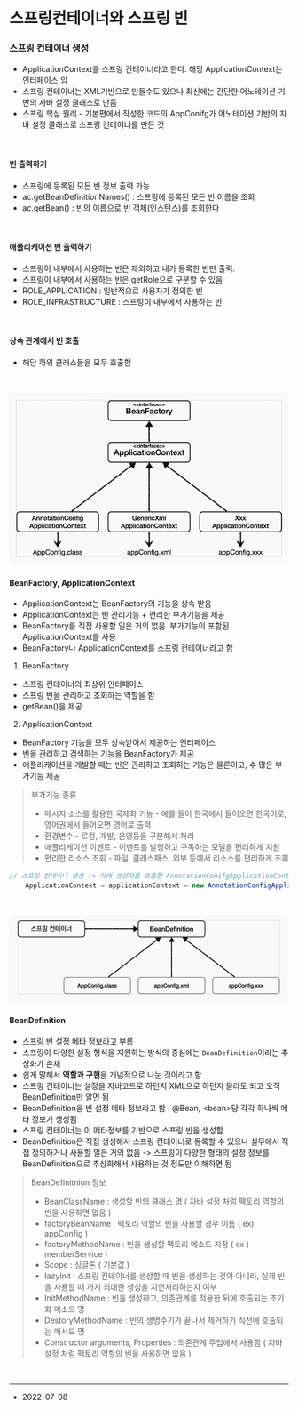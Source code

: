 # 스프링컨테이너와 스프링 빈

### 스프링 컨테이너 생성
- ApplicationContext를 스프링 컨테이너라고 한다. 해당 ApplicationContext는 인터페이스 임
- 스프링 컨테이너는 XML기반으로 만들수도 있으나 최신에는 간단한 어노테이션 기반의 자바 설정 클래스로 만듬
- 스프링 핵심 원리 - 기본편에서 작성한 코드의 AppConifg가 어노테이션 기반의 자바 설정 클래스로 스프링 컨테이너를 만든 것

<br>

#### 빈 출력하기
- 스프링에 등록된 모든 빈 정보 출력 가능
- ac.getBeanDefinitionNames() : 스프링에 등록된 모든 빈 이름을 조회
- ac.getBean() : 빈의 이름으로 빈 객체(인스턴스)를 조회한다

<br>

#### 애플리케이션 빈 출력하기
- 스프링이 내부에서 사용하는 빈은 제외하고 내가 등록한 빈만 출력.
- 스프링이 내부에서 사용하는 빈은 getRole으로 구분할 수 있음
- ROLE_APPLICATION : 일반적으로 사용자가 정의한 빈
- ROLE_INFRASTRUCTURE : 스프링이 내부에서 사용하는 빈

<br>

#### 상속 관계에서 빈 호출
- 해당 하위 클래스들을 모두 호출함

<br>

![BeanFactory<-ApplicationContext](./img/ApplicationContext.PNG)

#### BeanFactory, ApplicationContext
- ApplicationContext는 BeanFactory의 기능을 상속 받음
- ApplicationContext는 빈 관리기능 + 편리한 부가기능을 제공
- BeanFactory를 직접 사용할 일은 거의 없음. 부가기능이 포함된 ApplicationContext를 사용
- BeanFactory나 ApplicationContext를 스프링 컨테이너라고 함

1. BeanFactory
- 스프링 컨테이너의 최상위 인터페이스
- 스프링 빈을 관리하고 조회하는 역할을 함
- getBean()을 제공

2. ApplicationContext
- BeanFactory 기능을 모두 상속받아서 제공하는 인터페이스
- 빈을 관리하고 검색하는 기능을 BeanFactory가 제공
- 애플리케이션을 개발할 때는 빈은 관리하고 조회하는 기능은 물론이고, 수 많은 부가기능 제공
> 부가기능 종류
>- 메시지 소스를 활용한 국제화 기능
>       - 예를 들어 한국에서 들어오면 한국어로, 영어권에서 들어오면 영어로 출력
>- 환경변수
>       - 로컬, 개발, 운영등을 구분해서 처리
>- 애플리케이션 이벤트
>       - 이벤트를 발행하고 구독하는 모델을 편리하게 지원
>- 편리한 리소스 조회
>       - 파일, 클래스패스, 외부 등에서 리소스를 편리하게 조회

```java
// 스프링 컨테이너 생성 -> 아래 생성자를 호출한 AnnotationConifgApplicationContext는 ApplicationContext 인터페이스의 구현체
    ApplicationContext = applicationContext = new AnnotationConfigApplicationContext(의존주입설정.class);
```

<br>

![BeanDefinition](./img/BeanDefinition.PNG)

#### BeanDefinition
- 스프링 빈 설정 메타 정보라고 부름
- 스프링이 다양한 설정 형식을 지원하는 방식의 중심에는 <code>BeanDefinition</code>이라는 추상화가 존재
- 쉽게 말해서 <b>역할과 구현</b>을 개념적으로 나눈 것이라고 함
- 스프링 컨테이너는 설정을 자바코드로 하던지 XML으로 하던지 몰라도 되고 오직 BeanDefinition만 알면 됨
- BeanDefinition을 빈 설정 메타 정보라고 함 : @Bean, \<bean\>당 각각 하나씩 메타 정보가 생성됨
- 스프링 컨테이너는 이 메타정보를 기반으로 스프링 빈을 생성함
- BeanDefinition은 직접 생성해서 스프링 컨테이너로 등록할 수 있으나 실무에서 직접 정의하거나 사용할 일은 거의 없음 -> 스프링이 다양한 형태의 설정 정보를 BeanDefinition으로 추상화해서 사용하는 것 정도만 이해하면 됨
> BeanDefinitnion 정보
>- BeanClassName : 생성할 빈의 클래스 명 ( 자바 설정 처럼 팩토리 역할의 빈을 사용하면 없음 )
>- factoryBeanName : 팩토리 역할의 빈을 사용할 경우 이름 ( ex) appConfig )
>- factoryMethodName : 빈을 생성할 팩토리 메소드 지정 ( ex ) memberService ) 
>- Scope : 싱글톤 ( 기본값 )
>- IazyInit : 스프링 컨테이너를 생성할 때 빈을 생성하는 것이 아니라, 실제 빈을 사용할 때 까지 최대한 생성을 지연처리하는지 여부
>- InitMethodName : 빈을 생성하고, 의존관계를 적용한 뒤에 호출되는 초기화 메소드 명
>- DestoryMethodName : 빈의 생명주기가 끝나서 제거하기 직전에 호출되는 메서드 명
>- Constructor arguments, Properties : 의존관계 주입에서 사용함 ( 자바 설정 처럼 팩토리 역할의 빈을 사용하면 없음 )


<br>

---
- 2022-07-08